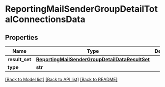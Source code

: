 # ReportingMailSenderGroupDetailTotalConnectionsData

## Properties
Name | Type | Description | Notes
------------ | ------------- | ------------- | -------------
**result_set** | [**ReportingMailSenderGroupDetailDataResultSet**](ReportingMailSenderGroupDetailDataResultSet.md) |  | [optional] 
**type** | **str** |  | [optional] 

[[Back to Model list]](../README.md#documentation-for-models) [[Back to API list]](../README.md#documentation-for-api-endpoints) [[Back to README]](../README.md)

